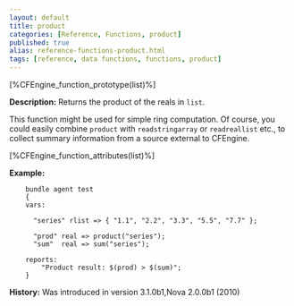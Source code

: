 ```yaml
---
layout: default
title: product
categories: [Reference, Functions, product]
published: true
alias: reference-functions-product.html
tags: [reference, data functions, functions, product]
---
```


[%CFEngine_function_prototype(list)%]

**Description:** Returns the product of the reals in `list`.

This function might be used for simple ring computation. Of course, you could 
easily combine `product` with `readstringarray` or `readreallist` etc., to 
collect summary information from a source external to CFEngine.

[%CFEngine_function_attributes(list)%]

**Example:**

```cf3
    bundle agent test
    {
    vars:

      "series" rlist => { "1.1", "2.2", "3.3", "5.5", "7.7" };

      "prod" real => product("series");
      "sum"  real => sum("series");

    reports:
        "Product result: $(prod) > $(sum)";
    }
```

**History:** Was introduced in version 3.1.0b1,Nova 2.0.0b1 (2010)
